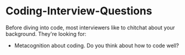 # Coding-Interview-Questions
Before diving into code, most interviewers like to chitchat about your background. They're looking for:
- Metacognition about coding. Do you think about how to code well?

